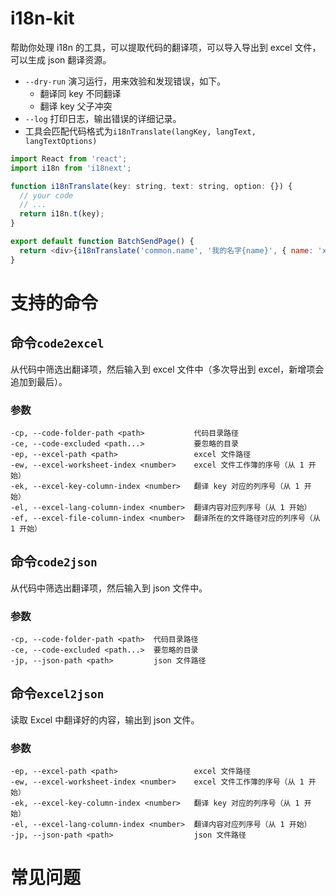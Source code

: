# i18n-kit

帮助你处理 i18n 的工具，可以提取代码的翻译项，可以导入导出到 excel 文件，可以生成 json 翻译资源。

- `--dry-run` 演习运行，用来效验和发现错误，如下。
  - 翻译同 key 不同翻译
  - 翻译 key 父子冲突
- `--log` 打印日志，输出错误的详细记录。
- 工具会匹配代码格式为`i18nTranslate(langKey, langText, langTextOptions)`

```javascript
import React from 'react';
import i18n from 'i18next';

function i18nTranslate(key: string, text: string, option: {}) {
  // your code
  // ...
  return i18n.t(key);
}

export default function BatchSendPage() {
  return <div>{i18nTranslate('common.name', '我的名字{name}', { name: 'xiaohong' })}</div>;
}
```

# 支持的命令

## 命令`code2excel`

从代码中筛选出翻译项，然后输入到 excel 文件中（多次导出到 excel，新增项会追加到最后）。

### 参数

```
-cp, --code-folder-path <path>           代码目录路径
-ce, --code-excluded <path...>           要忽略的目录
-ep, --excel-path <path>                 excel 文件路径
-ew, --excel-worksheet-index <number>    excel 文件工作簿的序号（从 1 开始）
-ek, --excel-key-column-index <number>   翻译 key 对应的列序号（从 1 开始）
-el, --excel-lang-column-index <number>  翻译内容对应列序号（从 1 开始）
-ef, --excel-file-column-index <number>  翻译所在的文件路径对应的列序号（从 1 开始）
```

## 命令`code2json`

从代码中筛选出翻译项，然后输入到 json 文件中。

### 参数

```
-cp, --code-folder-path <path>  代码目录路径
-ce, --code-excluded <path...>  要忽略的目录
-jp, --json-path <path>         json 文件路径
```

## 命令`excel2json`

读取 Excel 中翻译好的内容，输出到 json 文件。

### 参数

```
-ep, --excel-path <path>                 excel 文件路径
-ew, --excel-worksheet-index <number>    excel 文件工作簿的序号（从 1 开始）
-ek, --excel-key-column-index <number>   翻译 key 对应的列序号（从 1 开始）
-el, --excel-lang-column-index <number>  翻译内容对应列序号（从 1 开始）
-jp, --json-path <path>                  json 文件路径
```

# 常见问题
